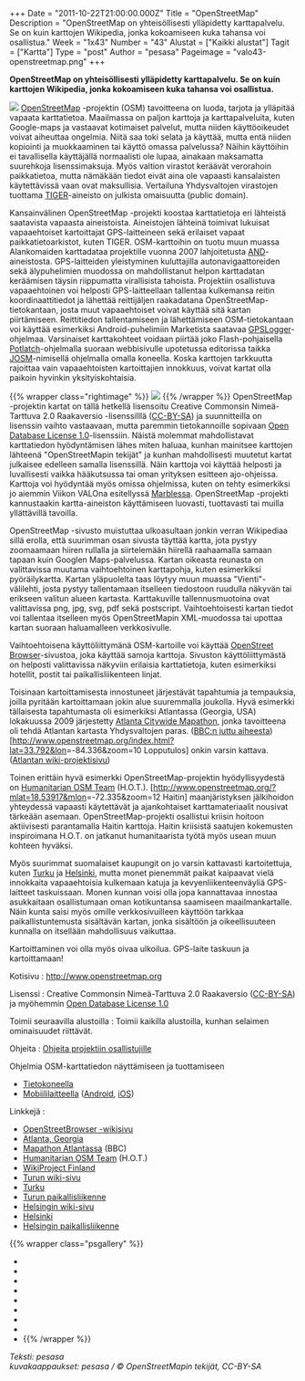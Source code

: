 +++
Date = "2011-10-22T21:00:00.000Z"
Title = "OpenStreetMap"
Description = "OpenStreetMap on yhteisöllisesti ylläpidetty karttapalvelu. Se on kuin karttojen Wikipedia, jonka kokoamiseen kuka tahansa voi osallistua."
Week = "1x43"
Number = "43"
Alustat = ["Kaikki alustat"]
Tagit = ["Kartta"]
Type = "post"
Author = "pesasa"
Pageimage = "valo43-openstreetmap.png"
+++


**OpenStreetMap on yhteisöllisesti ylläpidetty karttapalvelu. Se on kuin
karttojen Wikipedia, jonka kokoamiseen kuka tahansa voi osallistua.**

![ ](/images/valo43-openstreetmap.png "fig:valo43-openstreetmap.png")
[OpenStreetMap](http://www.openstreetmap.org) -projektin (OSM)
tavoitteena on luoda, tarjota ja ylläpitää vapaata karttatietoa.
Maailmassa on paljon karttoja ja karttapalveluita, kuten Google-maps ja
vastaavat kotimaiset palvelut, mutta niiden käyttöoikeudet voivat
aiheuttaa ongelmia. Niitä saa toki selata ja käyttää, mutta entä niiden
kopiointi ja muokkaaminen tai käyttö omassa palvelussa? Näihin
käyttöihin ei tavallisella käyttäjällä normaalisti ole lupaa, ainakaan
maksamatta suurehkoja lisenssimaksuja. Myös valtion virastot keräävät
verorahoin paikkatietoa, mutta nämäkään tiedot eivät aina ole vapaasti
kansalaisten käytettävissä vaan ovat maksullisia. Vertailuna
Yhdysvaltojen virastojen tuottama
[TIGER](http://wiki.openstreetmap.org/wiki/TIGER)-aineisto on julkista
omaisuutta (public domain).

Kansainvälinen OpenStreetMap -projekti koostaa karttatietoja eri
lähteistä saatavista vapaasta aineistoista. Aineistojen lähteinä
toimivat lukuisat vapaaehtoiset kartoittajat GPS-laitteineen sekä
erilaiset vapaat paikkatietoarkistot, kuten TIGER. OSM-karttoihin on
tuotu muun muassa Alankomaiden karttadataa projektille vuonna 2007
lahjoitetusta
[AND](http://wiki.openstreetmap.org/wiki/AND_Data)-aineistosta.
GPS-laitteiden yleistyminen kuluttajilla autonavigaattoreiden sekä
älypuhelimien muodossa on mahdollistanut helpon karttadatan keräämisen
täysin riippumatta virallisista tahoista. Projektiin osallistuva
vapaaehtoinen voi helposti GPS-laitteellaan tallentaa kulkemansa reitin
koordinaattitiedot ja lähettää reittijäljen raakadatana
OpenStreetMap-tietokantaan, josta muut vapaaehtoiset voivat käyttää sitä
kartan piirtämiseen. Reittitiedon tallentamiseen ja lähettämiseen
OSM-tietokantaan voi käyttää esimerkiksi Android-puhelimiin Marketista
saatavaa [GPSLogger](http://mendhak.github.com/gpslogger/)-ohjelmaa.
Varsinaiset karttakohteet voidaan piirtää joko Flash-pohjaisella
[Potlatch](http://wiki.openstreetmap.org/wiki/Fi:Potlatch)-ohjelmalla
suoraan webbisivulle upotetussa editorissa taikka
[JOSM](http://wiki.openstreetmap.org/wiki/JOSM-opas)-nimisellä
ohjelmalla omalla koneella. Koska karttojen tarkkuutta rajoittaa vain
vapaaehtoisten kartoittajien innokkuus, voivat kartat olla paikoin
hyvinkin yksityiskohtaisia.

{{% wrapper class="rightimage" %}}
![ ](/images/Public-images-osm_logo.png "fig:Public-images-osm logo.png")
{{% /wrapper %}}
OpenStreetMap -projektin kartat on tällä hetkellä lisensoitu Creative
Commonsin Nimeä-Tarttuva 2.0 Raakaversio -lisenssilllä
([CC-BY-SA](http://creativecommons.org/licenses/by-sa/2.0/)) ja
suunnitteilla on lisenssin vaihto vastaavaan, mutta paremmin
tietokannoille sopivaan [Open Database License
1.0](http://www.opendatacommons.org/licenses/odbl/)-lisenssiin. Näistä
molemmat mahdollistavat karttatiedon hyödyntämisen lähes miten haluaa,
kunhan mainitsee karttojen lähteenä "OpenStreetMapin tekijät" ja kunhan
mahdollisesti muutetut kartat julkaisee edelleen samalla lisenssillä.
Näin karttoja voi käyttää helposti ja luvallisesti vaikka hääkutsussa
tai oman yrityksen esitteen ajo-ohjeissa. Karttoja voi hyödyntää myös
omissa ohjelmissa, kuten on tehty esimerkiksi jo aiemmin Viikon VALOna
esitellyssä [Marblessa](Marble "wikilink"). OpenStreetMap -projekti
kannustaakin kartta-aineiston käyttämiseen luovasti, tuottavasti tai
muilla yllättävillä tavoilla.

OpenStreetMap -sivusto muistuttaa ulkoasultaan jonkin verran Wikipediaa
sillä erolla, että suurimman osan sivusta täyttää kartta, jota pystyy
zoomaamaan hiiren rullalla ja siirtelemään hiirellä raahaamalla samaan
tapaan kuin Googlen Maps-palvelussa. Kartan oikeasta reunasta on
valittavissa muutama vaihtoehtoinen karttapohja, kuten esimerkiksi
pyöräilykartta. Kartan yläpuolelta taas löytyy muun muassa
"Vienti"-välilehti, josta pystyy tallentamaan itselleen tiedostoon
ruudulla näkyvän tai erikseen valitun alueen kartasta. Karttakuville
tallennusmuotoina ovat valittavissa png, jpg, svg, pdf sekä postscript.
Vaihtoehtoisesti kartan tiedot voi tallentaa itselleen myös
OpenStreetMapin XML-muodossa tai upottaa kartan suoraan haluamalleen
verkkosivulle.

Vaihtoehtoisena käyttöliittymänä OSM-kartoille voi käyttää [OpenStreet
Browser](http://www.openstreetbrowser.org/)-sivustoa, joka käyttää
samoja karttoja. Sivuston käyttöliittymästä on helposti valittavissa
näkyviin erilaisia karttatietoja, kuten esimerkiksi hotellit, postit tai
paikallisliikenteen linjat.

Toisinaan kartoittamisesta innostuneet järjestävät tapahtumia ja
tempauksia, joilla pyritään kartoittamaan jokin alue suuremmalla
joukolla. Hyvä esimerkki tällaisesta tapahtumasta oli esimerkiksi
Atlantassa (Georgia, USA) lokakuussa 2009 järjestetty [Atlanta Citywide
Mapathon](http://wiki.openstreetmap.org/wiki/Atlanta_Citywide_Mapathon),
jonka tavoitteena oli tehdä Atlantan kartasta Yhdysvaltojen paras.
([BBC:n juttu aiheesta](http://news.bbc.co.uk/2/hi/8305924.stm))
[<http://www.openstreetmap.org/index.html?lat=33.792&lon>=-84.336&zoom=10
Lopputulos] onkin varsin kattava. ([Atlantan
wiki-projektisivu](http://wiki.openstreetmap.org/wiki/Atlanta,_Georgia))

Toinen erittäin hyvä esimerkki OpenStreetMap-projektin hyödyllisyydestä
on [Humanitarian OSM Team](http://wiki.openstreetmap.org/wiki/HOT)
(H.O.T.).
[<http://www.openstreetmap.org/?mlat=18.53917&mlon>=-72.335&zoom=12
Haitin] maanjäristyksen jälkihoidon yhteydessä vapaasti käytettävät ja
ajankohtaiset karttamateriaalit nousivat tärkeään asemaan.
OpenStreetMap-projekti osallistui kriisin hoitoon aktiivisesti
parantamalla Haitin karttoja. Haitin kriisistä saatujen kokemusten
inspiroimana H.O.T. on jatkanut humanitaarista työtä myös usean muun
kohteen hyväksi.

Myös suurimmat suomalaiset kaupungit on jo varsin kattavasti
kartoitettuja, kuten
[Turku](http://www.openstreetmap.org/index.html?lat=60.45&lon=22.25&zoom=12)
ja
[Helsinki](http://www.openstreetmap.org/index.html?lat=60.17&lon=24.95&zoom=12),
mutta monet pienemmät paikat kaipaavat vielä innokkaita vapaaehtoisia
kulkemaan katuja ja kevyenliikenteenväyliä GPS-laitteet taskuissaan.
Monen kunnan voisi olla jopa kannattavaa innostaa asukkaitaan
osallistumaan oman kotikuntansa saamiseen maailmankartalle. Näin kunta
saisi myös omille verkkosivuilleen käyttöön tarkkaa paikallistuntemusta
sisältävän kartan, jonka sisältöön ja oikeellisuuteen kunnalla on
itsellään mahdollisuus vaikuttaa.

Kartoittaminen voi olla myös oivaa ulkoilua. GPS-laite taskuun ja
kartoittamaan!

Kotisivu
:   <http://www.openstreetmap.org>

Lisenssi
:   Creative Commonsin Nimeä-Tarttuva 2.0 Raakaversio
    ([CC-BY-SA](http://creativecommons.org/licenses/by-sa/2.0/)) ja
    myöhemmin [Open Database License
    1.0](http://www.opendatacommons.org/licenses/odbl/)

Toimii seuraavilla alustoilla
:   Toimii kaikilla alustoilla, kunhan selaimen ominaisuudet riittävät.

Ohjeita
:   [Ohjeita projektiin
    osallistujille](http://wiki.openstreetmap.org/wiki/Fi:Main_Page)

Ohjelmia OSM-karttatiedon näyttämiseen ja tuottamiseen

-   [Tietokoneella](http://wiki.openstreetmap.org/wiki/Software/Desktop)
-   [Mobiililaitteella](http://wiki.openstreetmap.org/wiki/Software/Mobile)
    ([Android](http://wiki.openstreetmap.org/wiki/Android),
    [iOS](http://wiki.openstreetmap.org/wiki/IOS))

Linkkejä
:   

-   [OpenStreetBrowser
    -wikisivu](http://wiki.openstreetmap.org/wiki/OpenStreetBrowser)
-   [Atlanta,
    Georgia](http://wiki.openstreetmap.org/wiki/Atlanta,_Georgia)
-   [Mapathon Atlantassa](http://news.bbc.co.uk/2/hi/8305924.stm) (BBC)
-   [Humanitarian OSM Team](http://wiki.openstreetmap.org/wiki/HOT)
    (H.O.T.)
-   [WikiProject
    Finland](http://wiki.openstreetmap.org/wiki/WikiProject_Finland)
-   [Turun wiki-sivu](http://wiki.openstreetmap.org/wiki/Finland:Turku)
-   [Turku](http://www.openstreetmap.org/index.html?lat=60.45&lon=22.25&zoom=12)
-   [Turun
    paikallisliikenne](http://www.öpnvkarte.de/?lon=22.25&lat=60.45&zoom=12)
-   [Helsingin
    wiki-sivu](http://wiki.openstreetmap.org/wiki/Finland:Helsinki)
-   [Helsinki](http://www.openstreetmap.org/index.html?lat=60.17&lon=24.95&zoom=12)
-   [Helsingin
    paikallisliikenne](http://www.öpnvkarte.de/?lon=24.95&lat=60.17&zoom=12)

{{% wrapper class="psgallery" %}}
-   [ ](/images/osm-1.png)
-   [ ](/images/osm-2.png)
-   [ ](/images/osm-3.png)
-   [ ](/images/osm-4.png)
-   [ ](/images/osm-5.png)
-   [ ](/images/osm-6.png)
-   [ ](/images/osm-7.png)
-   [ ](/images/osm-8.png)
-   [ ](/images/osm-9.png)
{{% /wrapper %}}

*Teksti: pesasa* <br />
*kuvakaappaukset: pesasa / © OpenStreetMapin tekijät, CC-BY-SA*

